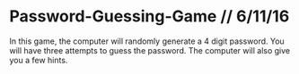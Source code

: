 # Password-Guessing-Game // 6/11/16

In this game, the computer will randomly generate a 4 digit password.
You will have three attempts to guess the password. The computer will also give you a few hints. 
